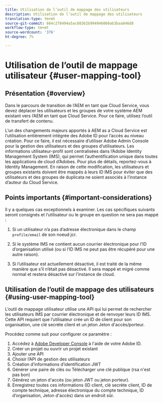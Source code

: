```yaml
---
title: Utilisation de l’outil de mappage des utilisateurs
description: Utilisation de l’outil de mappage des utilisateurs
translation-type: tm+mt
source-git-commit: 664c278494a5ac88362b994946060ab3baa846d8
workflow-type: tm+mt
source-wordcount: '376'
ht-degree: 7%

---
```



# Utilisation de l’outil de mappage utilisateur {#user-mapping-tool}

## Présentation {#overview}

Dans le parcours de transition de l’AEM en tant que Cloud Service, vous devez déplacer les utilisateurs et les groupes de votre système AEM existant vers l’AEM en tant que Cloud Service. Pour ce faire, utilisez l’outil de transfert de contenu.

L’un des changements majeurs apportés à AEM as a Cloud Service est l’utilisation entièrement intégrée des Adobe ID pour l’accès au niveau création.  Pour ce faire, il est nécessaire d’utiliser Adobe Admin Console pour la gestion des utilisateurs et des groupes d’utilisateurs. Les informations utilisateur-profil sont centralisées dans l’Adobe Identity Management System (IMS), qui permet l’authentification unique dans toutes les applications de cloud d’Adobes. Pour plus de détails, reportez-vous à Identity Management. En raison de cette modification, les utilisateurs et groupes existants doivent être mappés à leurs ID IMS pour éviter que des utilisateurs et des groupes de duplicata ne soient associés à l’instance d’auteur du Cloud Service.

## Points importants {#important-considerations}

Il y a quelques cas exceptionnels à examiner. Les cas spécifiques suivants seront consignés et l’utilisateur ou le groupe en question ne sera pas mappé :

1. Si un utilisateur n’a pas d’adresse électronique dans le champ `profile/email` de son noeud jcr.

1. Si le système IMS ne contient aucun courrier électronique pour l’ID d’organisation utilisé (ou si l’ID IMS ne peut pas être récupéré pour une autre raison).

1. Si l’utilisateur est actuellement désactivé, il est traité de la même manière que s’il n’était pas désactivé.  Il sera mappé et migré comme normal et restera désactivé sur l’instance de cloud.

## Utilisation de l’outil de mappage des utilisateurs {#using-user-mapping-tool}

L’outil de mappage utilisateur utilise une API qui lui permet de rechercher les utilisateurs IMS par courrier électronique et de renvoyer leurs ID IMS. Cette API requiert que l’utilisateur crée un ID de client pour son organisation, une clé secrète client et un jeton Jeton d&#39;accès/porteur.

Procédez comme suit pour configurer ce paramètre :

1. Accédez à [Adobe Developer Console](https://console.adobe.io) à l&#39;aide de votre Adobe ID.
1. Créer un projet ou ouvrir un projet existant
1. Ajouter une API
1. Choisir l’API de gestion des utilisateurs
1. Création d’informations d’identification JWT
1. Générer une paire de clés ou Télécharger une clé publique (rsa n&#39;est pas bon)
1. Générez un jeton d&#39;accès (ou jeton JWT ou jeton porteur).
1. Enregistrez toutes ces informations (ID client, clé secrète client, ID de compte technique, adresse électronique du compte technique, ID d’organisation, Jeton d&#39;accès) dans un endroit sûr.